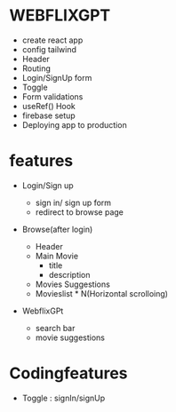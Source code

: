 # WEBFLIXGPT
 - create react app
 - config tailwind
 - Header
 - Routing
 - Login/SignUp form
 - Toggle
 - Form validations
 - useRef() Hook
 - firebase setup
 - Deploying app to production

 # features
 - Login/Sign up
   - sign in/ sign up form
   - redirect to browse page
 - Browse(after login)
   - Header
   - Main Movie
     - title 
     - description
   - Movies Suggestions
    - Movieslist * N(Horizontal scrolloing)

 - WebflixGPt
   - search bar
   - movie suggestions

 # Codingfeatures
  - Toggle : signIn/signUp